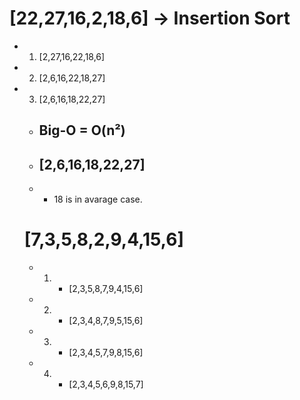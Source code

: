 # [22,27,16,2,18,6] -> Insertion Sort

* 1. [2,27,16,22,18,6] 

* 2. [2,6,16,22,18,27]

* 3. [2,6,16,18,22,27] 

  * ## Big-O = O(n²) 

  *  ## [2,6,16,18,22,27] 

  * * 18 is in avarage case.

  # **[7,3,5,8,2,9,4,15,6**]

  

  * 1. * [2,3,5,8,7,9,4,15,6]

  * 2. * [2,3,4,8,7,9,5,15,6]

  * 3. * [2,3,4,5,7,9,8,15,6]

  * 4. * [2,3,4,5,6,9,8,15,7]
